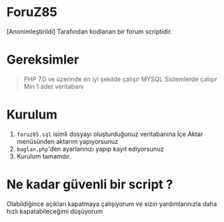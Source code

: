 # ForuZ85
[Anonimleştirildi] Tarafından kodlanan bir forum scriptidir.

# Gereksimler

> PHP 7.0 ve üzerinde en iyi şekilde çalışır
> MYSQL Sistemlerde çalışır
> Min 1 adet veritabanı
 
# Kurulum

1. `foruz85.sql` isimli dosyayı oluşturduğunuz veritabanına İçe Aktar menüsünden aktarım yapıyorsunuz
2. `baglan.php`'den ayarlarınızı yapıp kayıt ediyorsunuz
3. Kurulum tamamdır.

# Ne kadar güvenli bir script ?
Olabildiğince açıkları kapatmaya çalışıyorum ve sizin yardımlarınızla daha hızlı kapatabileceğimi düşüyorum

